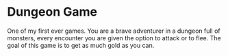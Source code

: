 # Dungeon Game
One of my first ever games. You are a brave adventurer in a dungeon full of monsters, every encounter you are given the option to attack or to flee. The goal of this game is to get as much gold as you can.
